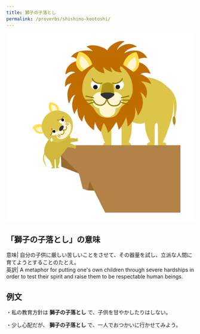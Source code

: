 ```yaml
---
title: 獅子の子落とし
permalink: /proverbs/shishino-kootoshi/
---
```


![](/assets/images/proverbs/5423.png)

## 「獅子の子落とし」の意味

意味| 自分の子供に厳しい苦しいことをさせて、その器量を試し、立派な人間に育てようとすることのたとえ。  
英訳| A metaphor for putting one's own children through severe hardships in order to test their spirit and raise them to be respectable human beings.  
  
## 例文

・私の教育方針は **獅子の子落とし** で、子供を甘やかしたりはしない。

・少し心配だが、 **獅子の子落とし** で、一人でおつかいに行かせてみよう。
